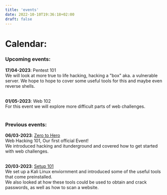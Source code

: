 ```yaml
---
title: 'events'
date: 2022-10-10T19:36:18+02:00
draft: false
---
```


# Calendar:

### Upcoming events:

**17/04-2023**: Pentest 101  
We will look at more true to life hacking, hacking a "box" aka. a vulnerable server. We hope to hope to cover some useful tools for this and maybe even reverse shells. <br /> <br />

**01/05-2023**: Web 102  
For this event we will explore more difficult parts of web challenges. <br /> <br />

### Previous events:

**06/03-2023**: [Zero to Hero](https://docs.google.com/presentation/d/1NKq6T3BsB07zz03xzss2HTeou0ufYaHw2_7G90WLALU/edit?usp=sharing)  
Web Hacking 101, Our first official Event!  
We introduced hacking and itunderground and covered how to get started with web challenges. <br /> <br />

**20/03-2023**: [Setup 101](https://docs.google.com/presentation/d/1Gf1oz5B81gZTHK6ECNtXGcdvrAQvLICyXcp0jkXK0oc/edit?usp=sharing)  
We set up a Kali Linux enviornment and introduced some of the useful tools that come preinstalled.  
We also looked at how these tools could be used to obtain and crack passwords, as well as how to scan a website.
